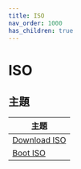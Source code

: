 ```yaml
---
title: ISO
nav_order: 1000
has_children: true
---
```



# ISO


## 主題

| 主題 |
| --- |
| [Download ISO](https://samwhelp.github.io/note-about-debian/read/core/iso/download-iso.html)
| [Boot ISO](https://samwhelp.github.io/note-about-debian/read/core/iso/boot-iso.html) |




